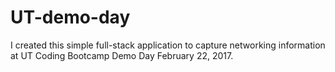 # UT-demo-day

I created this simple full-stack application to capture networking information at UT Coding Bootcamp Demo Day February 22, 2017.
